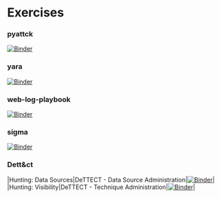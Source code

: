 # Exercises

### pyattck  
[![Binder](https://mybinder.org/badge_logo.svg)](https://mybinder.org/v2/gh/rhigham-scwx/shikari/main?filepath=%2Fexercises%2Fpyattck.ipynb)

### yara  
[![Binder](https://mybinder.org/badge_logo.svg)](https://mybinder.org/v2/gh/rhigham-scwx/shikari/main?filepath=%2Fexercises%2Fyara.ipynb)

### web-log-playbook
[![Binder](https://mybinder.org/badge_logo.svg)](https://mybinder.org/v2/gh/rcobb-scwx/web-log-playbook/master?filepath=Web%20Log%20Analysis.ipynb)

### sigma
[![Binder](https://mybinder.org/badge_logo.svg)](https://mybinder.org/v2/gh/rhigham-scwx/sigma/master?filepath=notebooks%2Fsigmac.ipynb)

### Dett&ct
|Hunting: Data Sources|DeTTECT - Data Source Administration|[![Binder](https://mybinder.org/badge_logo.svg)](https://mybinder.org/v2/gh/rhigham-scwx/DeTTECT/master?filepath=data-sources.ipynb)|
|Hunting: Visibility|DeTTECT - Technique Administration|[![Binder](https://mybinder.org/badge_logo.svg)](https://mybinder.org/v2/gh/rhigham-scwx/DeTTECT/master?filepath=visibility.ipynb)|